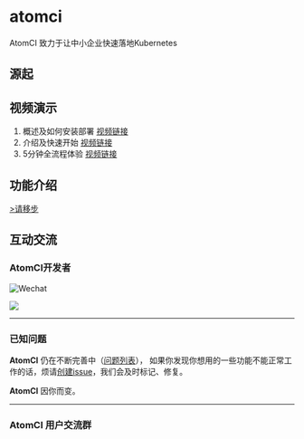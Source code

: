 # atomci

AtomCI 致力于让中小企业快速落地Kubernetes

## 源起

## 视频演示
1. 概述及如何安装部署 [视频链接](https://www.bilibili.com/video/BV1qq4y1N7mZ/)
2. 介绍及快速开始 [视频链接](https://www.bilibili.com/video/BV1K3411m78Q/)
3. 5分钟全流程体验 [视频链接](https://www.bilibili.com/video/BV18F411a7Rk/)

## 功能介绍
[>请移步](https://go-atomci.github.io/atomci-press/guide/00features.html)


## 互动交流

### AtomCI开发者
![Wechat](https://img.shields.io/badge/-colynnliu-%2307C160?style=flat&logo=Wechat&logoColor=white)

<a href="https://github.com/go-atomci/atomci-press/graphs/contributors">
  <img src="https://contrib.rocks/image?repo=go-atomci/atomci-press" />
</a>

---

### 已知问题

__AtomCI__ 仍在不断完善中（[问题列表](https://github.com/go-atomci/atomci-press/issues)）， 如果你发现你想用的一些功能不能正常工作的话，烦请[创建issue](https://github.com/go-atomci/atomci-press/issues/new)，我们会及时标记、修复。 

__AtomCI__ 因你而变。

---


### AtomCI 用户交流群
